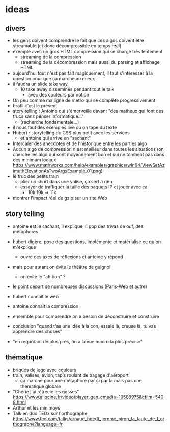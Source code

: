 # ideas

## divers

* les gens doivent comprendre le fait que ces algos doivent être streamable (et donc décompressible en temps réel)
* exemple avec un gros HTML compression qui se charge très lentement
  * streaming de la compression
  * streaming de la décompression mais aussi du parsing et affichage HTML
* aujourd'hui tout n'est pas fait magiquement, il faut s'intéresser à la question pour que ça marche au mieux
* il faudra un slide take way
  * 10 take away disséminés pendant tout le talk
    * avec des couleurs par notion
* Un peu comme ma ligne de metro qui se complète progressivement
* brotli c'est le présent
* story telling : Antoine qui s'émerveille davant "des matheux qui font des trucs sans penser informatique..."
  * (recherche fondamentale...) 
* il nous faut des exemples live ou on tape du texte
* Hubert : storytelling du CSS plus petit avec les services
  * et antoine qui arrive en "sachant"
* Intercaler des anecdotes et de l'historique entre les parties algo
* Aucun algo de compression n'est meilleur dans toutes les situations (on cherche les algo qui sont moyennement bon et sui ne tombent pas dans des minimum locaux https://www.mathworks.com/help/examples/graphics/win64/ViewSetAzimuthElevationAsTwoArgsExample_01.png)
* le truc des petits train
  * plier un short dans une valise, ça sert à rien
  * essayer de traffiquer la taille des paquets IP et jouer avec ça
    * 10k 19k => 11k
* montrer l'impact réel de gzip sur un site Web

## story telling

* antoine est le sachant, il explique, il pop des trivas de ouf, des métaphores
* hubert digère, pose des questions, implémente et matérialise ce qu'on m'explique
  * ouvre des axes de réflexions et antoine y répond
* mais pour autant on évite le théâtre de guignol
  * on évite le "ah bon" ?

* le point départ de nombreuses discussions (Paris-Web et autre)
* hubert connait le web
* antoine connait la compression
* ensemble pour comprendre on a besoin de déconstruire et construire

* conclusion "quand t'as une idée à la con, essaie là, creuse là, tu vas apprendre des choses"
* "en regardant de plus près, on a la vue macro la plus précise"

## thématique

* briques de lego avec couleurs
* train, valises, avion, tapis roulant de bagage d'aéroport
  * ça marche pour une métaphore par ci par là mais pas une thématique globale
* "Chérie j'ai rétrécie les gosses" https://www.allocine.fr/video/player_gen_cmedia=19588975&cfilm=5408.html
* Arthur et les minimoys 
* Talk en duo TEDx sur l'orthographe https://www.ted.com/talks/arnaud_hoedt_jerome_piron_la_faute_de_l_orthographe?language=fr
